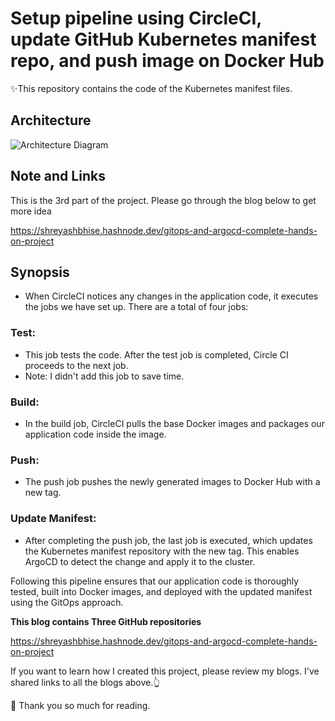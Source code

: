 # Setup pipeline using CircleCI, update GitHub Kubernetes manifest repo, and push image on Docker Hub

✨This repository contains the code of the Kubernetes manifest files.

## Architecture

![Architecture Diagram](https://cdn-images-1.medium.com/max/800/1*T5IRoSoiqT8qnYLUprsRUQ.png)

## Note and Links

This is the 3rd part of the project. Please go through the blog below to get more idea

https://shreyashbhise.hashnode.dev/gitops-and-argocd-complete-hands-on-project

## Synopsis
- When CircleCI notices any changes in the application code, it executes the jobs we have set up. There are a total of four jobs:

### Test: 
- This job tests the code. After the test job is completed, Circle CI proceeds to the next job. 
- Note: I didn't add this job to save time. 

### Build: 
- In the build job, CircleCI pulls the base Docker images and packages our application code inside the image.

### Push: 
- The push job pushes the newly generated images to Docker Hub with a new tag.

### Update Manifest: 
- After completing the push job, the last job is executed, which updates the Kubernetes manifest repository with the new tag. This enables ArgoCD to detect the change and apply it to the cluster.

Following this pipeline ensures that our application code is thoroughly tested, built into Docker images, and deployed with the updated manifest using the GitOps approach.

**This blog contains Three GitHub repositories**

https://shreyashbhise.hashnode.dev/gitops-and-argocd-complete-hands-on-project

If you want to learn how I created this project, please review my blogs. I've shared links to all the blogs above.👆

🙏 Thank you so much for reading.
